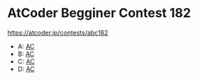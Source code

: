# AtCoder Begginer Contest 182

https://atcoder.jp/contests/abc182

- A: [AC](https://atcoder.jp/contests/abc182/submissions/17953912)
- B: [AC](https://atcoder.jp/contests/abc182/submissions/17994759)
- C: [AC](https://atcoder.jp/contests/abc182/submissions/17994578)
- D: [AC](https://atcoder.jp/contests/abc182/submissions/18012371)
